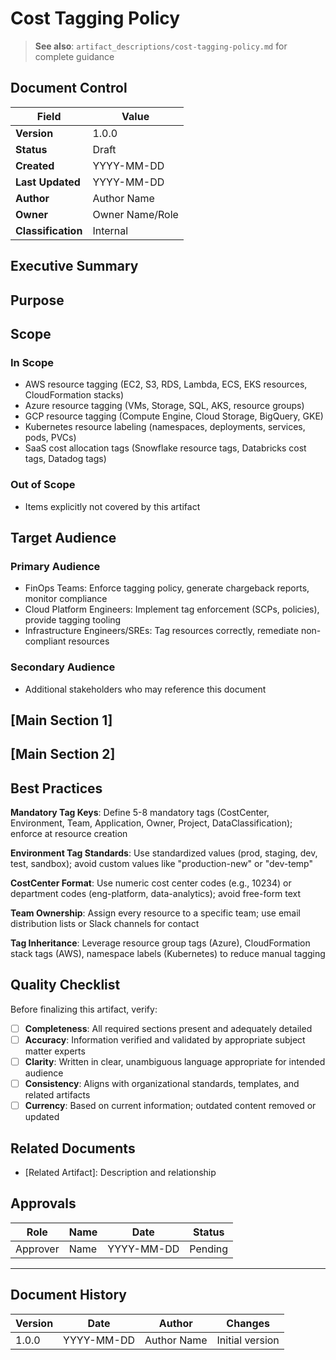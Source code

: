 # Cost Tagging Policy

> **See also**: `artifact_descriptions/cost-tagging-policy.md` for complete guidance

## Document Control

| Field | Value |
|-------|-------|
| **Version** | 1.0.0 |
| **Status** | Draft |
| **Created** | YYYY-MM-DD |
| **Last Updated** | YYYY-MM-DD |
| **Author** | Author Name |
| **Owner** | Owner Name/Role |
| **Classification** | Internal |

## Executive Summary

<!-- Provide a 2-3 paragraph overview for executive audience -->
<!-- What is this document about and why does it matter? -->

## Purpose

<!-- This policy defines the mandatory tagging standards for all cloud and SaaS resources to enable accurate cost allocation, financial accountability, and FinOps optimization. It establishes required tags... -->

## Scope

### In Scope

- AWS resource tagging (EC2, S3, RDS, Lambda, ECS, EKS resources, CloudFormation stacks)
- Azure resource tagging (VMs, Storage, SQL, AKS, resource groups)
- GCP resource tagging (Compute Engine, Cloud Storage, BigQuery, GKE)
- Kubernetes resource labeling (namespaces, deployments, services, pods, PVCs)
- SaaS cost allocation tags (Snowflake resource tags, Databricks cost tags, Datadog tags)

### Out of Scope

- Items explicitly not covered by this artifact

## Target Audience

### Primary Audience

- FinOps Teams: Enforce tagging policy, generate chargeback reports, monitor compliance
- Cloud Platform Engineers: Implement tag enforcement (SCPs, policies), provide tagging tooling
- Infrastructure Engineers/SREs: Tag resources correctly, remediate non-compliant resources

### Secondary Audience

- Additional stakeholders who may reference this document

## [Main Section 1]

<!-- Complete this section with artifact-specific content -->
<!-- Refer to the artifact description for required structure -->

## [Main Section 2]

<!-- Add additional sections as needed -->

## Best Practices

**Mandatory Tag Keys**: Define 5-8 mandatory tags (CostCenter, Environment, Team, Application, Owner, Project, DataClassification); enforce at resource creation

**Environment Tag Standards**: Use standardized values (prod, staging, dev, test, sandbox); avoid custom values like "production-new" or "dev-temp"

**CostCenter Format**: Use numeric cost center codes (e.g., 10234) or department codes (eng-platform, data-analytics); avoid free-form text

**Team Ownership**: Assign every resource to a specific team; use email distribution lists or Slack channels for contact

**Tag Inheritance**: Leverage resource group tags (Azure), CloudFormation stack tags (AWS), namespace labels (Kubernetes) to reduce manual tagging

## Quality Checklist

Before finalizing this artifact, verify:

- [ ] **Completeness**: All required sections present and adequately detailed
- [ ] **Accuracy**: Information verified and validated by appropriate subject matter experts
- [ ] **Clarity**: Written in clear, unambiguous language appropriate for intended audience
- [ ] **Consistency**: Aligns with organizational standards, templates, and related artifacts
- [ ] **Currency**: Based on current information; outdated content removed or updated

## Related Documents

- [Related Artifact]: Description and relationship

## Approvals

| Role | Name | Date | Status |
|------|------|------|--------|
| Approver | Name | YYYY-MM-DD | Pending |

---

## Document History

| Version | Date | Author | Changes |
|---------|------|--------|---------|
| 1.0.0 | YYYY-MM-DD | Author Name | Initial version |

